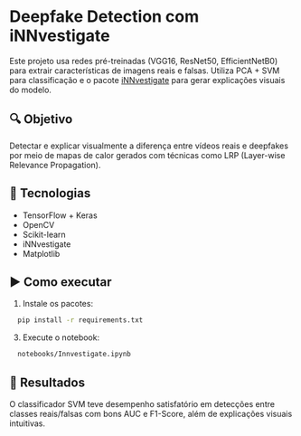 # Deepfake Detection com iNNvestigate

Este projeto usa redes pré-treinadas (VGG16, ResNet50, EfficientNetB0) para extrair características de imagens reais e falsas. Utiliza PCA + SVM para classificação e o pacote [iNNvestigate](https://github.com/albermax/innvestigate) para gerar explicações visuais do modelo.

## 🔍 Objetivo
Detectar e explicar visualmente a diferença entre vídeos reais e deepfakes por meio de mapas de calor gerados com técnicas como LRP (Layer-wise Relevance Propagation).

## 🧰 Tecnologias
- TensorFlow + Keras
- OpenCV
- Scikit-learn
- iNNvestigate
- Matplotlib

## ▶️ Como executar
1. Instale os pacotes:
```bash
  pip install -r requirements.txt
```
3. Execute o notebook:
```bash
  notebooks/Innvestigate.ipynb
```
## 🧠 Resultados
O classificador SVM teve desempenho satisfatório em detecções entre classes reais/falsas com bons AUC e F1-Score, além de explicações visuais intuitivas.
